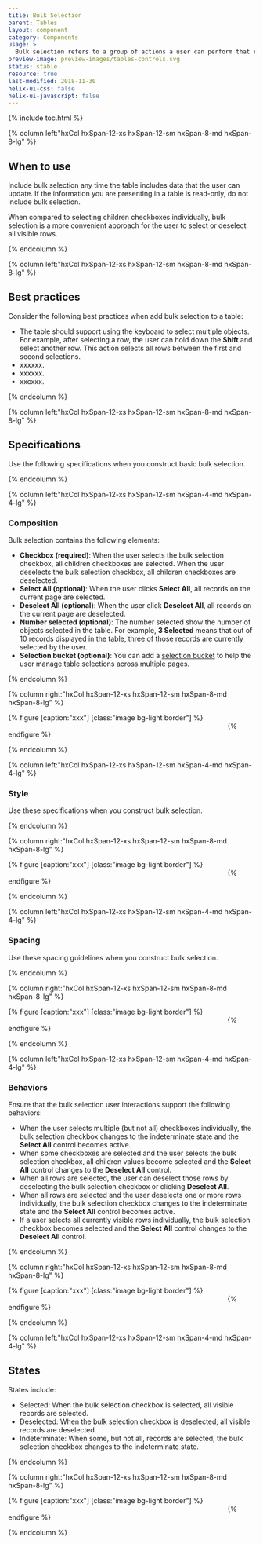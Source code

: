 ```yaml
---
title: Bulk Selection
parent: Tables
layout: component
category: Components
usage: >
  Bulk selection refers to a group of actions a user can perform that results in the selection of multiple table rows. After they are selected, user can act on the group of objects. There are three types of bulk selection methods: keyboard, bulk selection checkbox, and Select All and Deselect All.
preview-image: preview-images/tables-controls.svg
status: stable
resource: true
last-modified: 2018-11-30
helix-ui-css: false
helix-ui-javascript: false
---
```


{% include toc.html %}

<section class="static-section" markdown="1">

<div class="hxRow"  markdown="1">

{% column left:"hxCol hxSpan-12-xs hxSpan-12-sm hxSpan-8-md hxSpan-8-lg" %}

## When to use

Include bulk selection any time the table includes data that the user can update. If the information you are presenting in a table is read-only, do not include bulk selection.

When compared to selecting children checkboxes individually, bulk selection is a more convenient approach for the user to select or deselect all visible rows.

{% endcolumn %}

</div>

</section>

<section class="static-section" markdown="1">

<div class="hxRow"  markdown="1">

{% column left:"hxCol hxSpan-12-xs hxSpan-12-sm hxSpan-8-md hxSpan-8-lg" %}

## Best practices

Consider the following best practices when add bulk selection to a table:

- The table should support using the keyboard to select multiple objects. For example, after selecting a row, the user can hold down the **Shift** and select another row. This action selects all rows between the first and second selections.
- xxxxxx.
- xxxxxx.
- xxcxxx.

{% endcolumn %}

</div>

</section>

<section class="static-section" markdown="1">

<div class="hxRow"  markdown="1">

{% column left:"hxCol hxSpan-12-xs hxSpan-12-sm hxSpan-8-md hxSpan-8-lg" %}

## Specifications

Use the following specifications when you construct basic bulk selection.

{% endcolumn %}

</div>

</section>

<section class="static-section" markdown="1">

<div class="hxRow"  markdown="1">

{% column left:"hxCol hxSpan-12-xs hxSpan-12-sm hxSpan-4-md hxSpan-4-lg" %}

### Composition

Bulk selection contains the following elements:

- **Checkbox (required)**: When the user selects the bulk selection checkbox, all children checkboxes are selected. When the user deselects the bulk selection checkbox, all children checkboxes are deselected.
- **Select All (optional)**: When the user clicks **Select All**, all records on the current page are selected.
- **Deselect All (optional)**: When the user click **Deselect All**, all records on the current page are deselected.
- **Number selected (optional)**: The number selected show the number of objects selected in the table. For example, **3 Selected** means that out of 10 records displayed in the table, three of those records are currently selected by the user.
- **Selection bucket (optional)**: You can add a [selection bucket]({{site.baseurl}}/components/selection-bucket.html) to help the user manage table selections across multiple pages.

{% endcolumn %}

{% column right:"hxCol hxSpan-12-xs hxSpan-12-sm hxSpan-8-md hxSpan-8-lg" %}

{% figure [caption:"xxx"] [class:"image bg-light border"] %}
<embed src="{{site.url}}/assets/images/components/tables/bulk-selection/placeholder-image.png" width="444"/>
{% endfigure %}

{% endcolumn %}

</div>

</section>

<section class="static-section" markdown="1">

<div class="hxRow"  markdown="1">

{% column left:"hxCol hxSpan-12-xs hxSpan-12-sm hxSpan-4-md hxSpan-4-lg" %}

### Style

Use these specifications when you construct bulk selection.

{% endcolumn %}

{% column right:"hxCol hxSpan-12-xs hxSpan-12-sm hxSpan-8-md hxSpan-8-lg" %}

{% figure [caption:"xxx"] [class:"image bg-light border"] %}
<embed src="{{site.url}}/assets/images/components/tables/bulk-selection/placeholder-image.png" width="444"/>
{% endfigure %}

{% endcolumn %}

</div>

</section>

<section class="static-section" markdown="1">

<div class="hxRow"  markdown="1">

{% column left:"hxCol hxSpan-12-xs hxSpan-12-sm hxSpan-4-md hxSpan-4-lg" %}

### Spacing

Use these spacing guidelines when you construct bulk selection.

{% endcolumn %}

{% column right:"hxCol hxSpan-12-xs hxSpan-12-sm hxSpan-8-md hxSpan-8-lg" %}

{% figure [caption:"xxx"] [class:"image bg-light border"] %}
<embed src="{{site.url}}/assets/images/components/tables/bulk-selection/placeholder-image.png" width="444"/>
{% endfigure %}

{% endcolumn %}

</div>

</section>

<section class="static-section" markdown="1">

<div class="hxRow"  markdown="1">

{% column left:"hxCol hxSpan-12-xs hxSpan-12-sm hxSpan-4-md hxSpan-4-lg" %}

### Behaviors

Ensure that the bulk selection user interactions support the following behaviors:

- When the user selects multiple (but not all) checkboxes individually, the bulk selection checkbox changes to the indeterminate state and the **Select All** control becomes active.
- When some checkboxes are selected and the user selects the bulk selection checkbox, all children values become selected and the **Select All** control changes to the **Deselect All** control.
- When all rows are selected, the user can deselect those rows by deselecting the bulk selection checkbox or clicking **Deselect All**.
- When all rows are selected and the user deselects one or more rows individually, the bulk selection checkbox changes to the indeterminate state and the **Select All** control becomes active.
- If a user selects all currently visible rows individually, the bulk selection checkbox becomes selected and the **Select All** control changes to the **Deselect All** control.

{% endcolumn %}

{% column right:"hxCol hxSpan-12-xs hxSpan-12-sm hxSpan-8-md hxSpan-8-lg" %}

{% figure [caption:"xxx"] [class:"image bg-light border"] %}
<embed src="{{site.url}}/assets/images/components/tables/bulk-selection/placeholder-image.png" width="444"/>
{% endfigure %}

{% endcolumn %}

</div>

</section>

<section class="static-section" markdown="1">

<div class="hxRow"  markdown="1">

{% column left:"hxCol hxSpan-12-xs hxSpan-12-sm hxSpan-4-md hxSpan-4-lg" %}

## States

States include:

- Selected: When the bulk selection checkbox is selected, all visible records are selected.
- Deselected: When the bulk selection checkbox is deselected, all visible records are deselected.
- Indeterminate: When some, but not all, records are selected, the bulk selection checkbox changes to the indeterminate state.

{% endcolumn %}

{% column right:"hxCol hxSpan-12-xs hxSpan-12-sm hxSpan-8-md hxSpan-8-lg" %}

{% figure [caption:"xxx"] [class:"image bg-light border"] %}
<embed src="{{site.url}}/assets/images/components/tables/bulk-selection/placeholder-image.png" width="444"/>
{% endfigure %}

{% endcolumn %}

</div>

</section>
